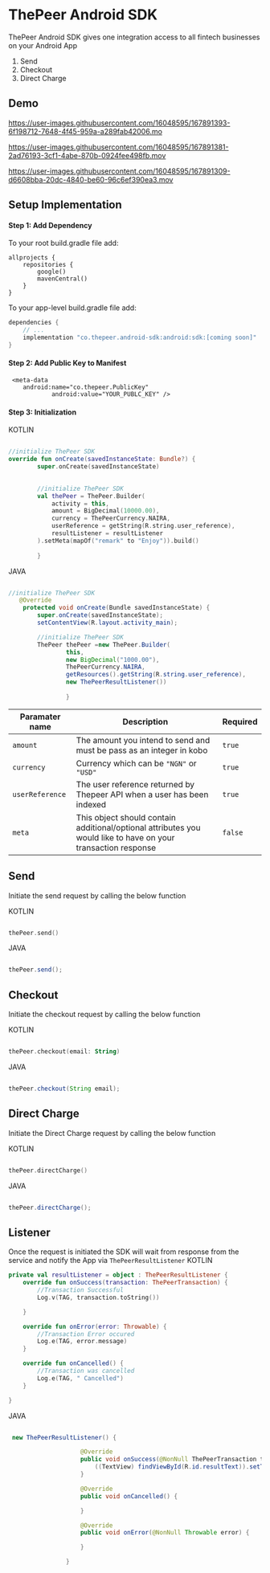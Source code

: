 # ThePeer Android SDK

ThePeer Android SDK gives one integration access to all fintech businesses on your Android App


1. Send
3. Checkout
4. Direct Charge

## Demo

https://user-images.githubusercontent.com/16048595/167891393-6f198712-7648-4f45-959a-a289fab42006.mo

https://user-images.githubusercontent.com/16048595/167891381-2ad76193-3cf1-4abe-870b-0924fee498fb.mov 

https://user-images.githubusercontent.com/16048595/167891309-d6608bba-20dc-4840-be60-96c6ef390ea3.mov


## Setup Implementation

#### Step 1: Add Dependency

To your root build.gradle file add:

```
allprojects {
    repositories {
        google()
        mavenCentral() 
    }
}
```

To your app-level build.gradle file add:

```groovy
dependencies {
    // ...
    implementation "co.thepeer.android-sdk:android:sdk:[coming soon]"
}
```

#### Step 2: Add Public Key to Manifest

```
 <meta-data
    android:name="co.thepeer.PublicKey"
            android:value="YOUR_PUBLC_KEY" />
 ```

#### Step 3: Initialization

KOTLIN

```kotlin

//initialize ThePeer SDK
override fun onCreate(savedInstanceState: Bundle?) {
        super.onCreate(savedInstanceState)
     

        //initialize ThePeer SDK
        val thePeer = ThePeer.Builder(
            activity = this,
            amount = BigDecimal(10000.00),
            currency = ThePeerCurrency.NAIRA,
            userReference = getString(R.string.user_reference),
            resultListener = resultListener
        ).setMeta(mapOf("remark" to "Enjoy")).build()
        
        }

```

JAVA

```java

//initialize ThePeer SDK
   @Override
    protected void onCreate(Bundle savedInstanceState) {
        super.onCreate(savedInstanceState);
        setContentView(R.layout.activity_main);

        //initialize ThePeer SDK
        ThePeer thePeer =new ThePeer.Builder(
                this,
                new BigDecimal("1000.00"),
                ThePeerCurrency.NAIRA,
                getResources().getString(R.string.user_reference),
                new ThePeerResultListener())
                
                }
```

| Paramater name          |  Description                          |  Required                         |
|------------------------ | --------------------------------------|--------------------------------------|
| `amount`                | The amount you intend to send and must be pass as an integer in kobo      |`true`|
| `currency `             | Currency which can be  `"NGN"` or  `"USD"`    |`true`|
| `userReference`         | The user reference returned by Thepeer API when a user has been indexed              |`true`|
| `meta`  | This object should contain additional/optional attributes you would like to have on your transaction response   |`false`|

## Send

Initiate the send request by calling the below function

KOTLIN

```kotlin

thePeer.send()

```

JAVA

```java

thePeer.send();

```

## Checkout 

Initiate the checkout request by calling the below function

KOTLIN

```kotlin

thePeer.checkout(email: String)

```

JAVA

```java

thePeer.checkout(String email);

```

## Direct Charge

Initiate the Direct Charge request by calling the below function

KOTLIN

```kotlin

thePeer.directCharge()

```

JAVA

```java

thePeer.directCharge();

```

## Listener

Once the request is initiated the SDK will wait from response from the service and notify the App
via `ThePeerResultListener`
KOTLIN

```Kotlin
private val resultListener = object : ThePeerResultListener {
    override fun onSuccess(transaction: ThePeerTransaction) {
        //Transaction Successful
        Log.v(TAG, transaction.toString())

    }

    override fun onError(error: Throwable) {
        //Transaction Error occured
        Log.e(TAG, error.message)
    }

    override fun onCancelled() {
        //Transaction was cancelled
        Log.e(TAG, " Cancelled")
    }

}

```

JAVA

```java

 new ThePeerResultListener() {

                    @Override
                    public void onSuccess(@NonNull ThePeerTransaction transaction) {
                        ((TextView) findViewById(R.id.resultText)).setText(transaction.toString());
                    }

                    @Override
                    public void onCancelled() {

                    }

                    @Override
                    public void onError(@NonNull Throwable error) {

                    }

                }


```
 
